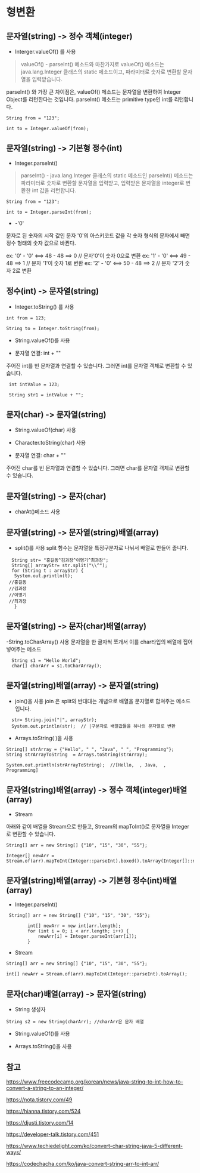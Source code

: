 # 형변환

## 문자열(string) -> 정수 객체(integer)

- Interger.valueOf() 를 사용

>  valueOf() - parseInt() 메소드와 마찬가지로 
valueOf() 메소드는 java.lang.Integer 클래스의 static 메소드이고,
파라미터로 숫자로 변환할 문자열을 입력받습니다.

parseInt() 와 가장 큰 차이점은,
valueOf() 메소드는 문자열을 변환하여 Integer Object를 리턴한다는 것입니다.
parseInt() 메소드는 primitive type인 int를 리턴합니다.

```
String from = "123";

int to = Integer.valueOf(from);
```

## 문자열(string) -> 기본형 정수(int)

- Integer.parseInt()

>  parseInt() - java.lang.Integer 클래스의 static 메소드인 parseInt() 메소드는
파라미터로 숫자로 변환할 문자열을 입력받고,
입력받은 문자열을 integer로 변환한 int 값을 리턴합니다.

```
String from = "123";

int to = Integer.parseInt(from);
```

- -'0'

문자로 된 숫자의 시작 값인 문자 '0'의 아스키코드 값을 각 숫자 형식의 문자에서 빼면 정수 형태의 숫자 값으로 바뀐다.

ex: '0' - '0' <==> 48 - 48 ==> 0 // 문자'0'이 숫자 0으로 변환
ex: '1' - '0' <==> 49 - 48 ==> 1 // 문자 '1'이 숫자 1로 변환
ex: '2' - '0' <==> 50 - 48 ==> 2 // 문자 '2'가 숫자 2로 변환

## 정수(int) -> 문자열(string)

- Integer.toString() 를 사용

```
int from = 123;

String to = Integer.toString(from);
```

- String.valueOf()를 사용

- 문자열 연결: int + "" 

주어진 int를 빈 문자열과 연결할 수 있습니다. 그러면 int를 문자열 객체로 변환할 수 있습니다.

```
 int intValue = 123;
 
 String str1 = intValue + "";
```

## 문자(char) -> 문자열(string)

- String.valueOf(char) 사용

- Character.toString(char) 사용

- 문자열 연결: char + "" 

주어진 char를 빈 문자열과 연결할 수 있습니다. 그러면 char를 문자열 객체로 변환할 수 있습니다.

## 문자열(string) -> 문자(char)

- charAt()메소드 사용

## 문자열(string) -> 문자열(string)배열(array)

- split()를 사용
split 함수는 문자열을 특정구분자로 나눠서 배열로 만들어 줍니다.

```
  String str= "홍길동^김과장^이명기^최과장";
  String[] arrayStr= str.split("\\^");
  for (String t : arrayStr) {
   System.out.println(t);
 //홍길동
 //김과장
 //이명기
 //최과장
   }
```

## 문자열(string) -> 문자(char)배열(array)

-String.toCharArray() 사용
문자열을 한 글자씩 쪼개서 이를 char타입의 배열에 집어넣어주는 메소드
```
  String s1 = "Hello World";
  char[] charArr = s1.toCharArray();
```


## 문자열(string)배열(array) -> 문자열(string)

- join()을 사용
join 은 split와 반대대는 개념으로 배열을 문자열로 합쳐주는 메소드입니다.

```
  str= String.join("|", arrayStr);
  System.out.println(str);  // |구분자로 배열값들을 하나의 문자열로 변환
```

- Arrays.toString( )을 사용
```
String[] strArray = {"Hello", " ", "Java", " ", "Programming"};
String strArrayToString  = Arrays.toString(strArray);

System.out.println(strArrayToString);  //[Hello,  , Java,  , Programming]
```

## 문자열(string)배열(array) -> 정수 객체(integer)배열(array)

- Stream

아래와 같이 배열을 Stream으로 만들고, Stream의 mapToInt()로 문자열을 Integer로 변환할 수 있습니다.

```
String[] arr = new String[] {"10", "15", "30", "55"};

Integer[] newArr = Stream.of(arr).mapToInt(Integer::parseInt).boxed().toArray(Integer[]::new);
```

## 문자열(string)배열(array) -> 기본형 정수(int)배열(array)

- Integer.parseInt()

```
 String[] arr = new String[] {"10", "15", "30", "55"};

        int[] newArr = new int[arr.length];
        for (int i = 0; i < arr.length; i++) {
            newArr[i] = Integer.parseInt(arr[i]);
        }
```

- Stream

```
String[] arr = new String[] {"10", "15", "30", "55"};

int[] newArr = Stream.of(arr).mapToInt(Integer::parseInt).toArray();
```

## 문자(char)배열(array) -> 문자열(string)

- String 생성자
 ```
 String s2 = new String(charArr); //charArr은 문자 배열
 ```
- String.valueOf()를 사용

- Arrays.toString()을 사용

## 참고

<https://www.freecodecamp.org/korean/news/java-string-to-int-how-to-convert-a-string-to-an-integer/>

<https://nota.tistory.com/49>

<https://hianna.tistory.com/524>

<https://djusti.tistory.com/14>

<https://developer-talk.tistory.com/451>

<https://www.techiedelight.com/ko/convert-char-string-java-5-different-ways/>

<https://codechacha.com/ko/java-convert-string-arr-to-int-arr/>
